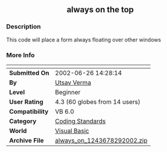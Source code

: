 ﻿<div align="center">

## always on the top


</div>

### Description

This code will place a form always floating over other windows
 
### More Info
 


<span>             |<span>
---                |---
**Submitted On**   |2002-06-26 14:28:14
**By**             |[Utsav Verma](https://github.com/Planet-Source-Code/PSCIndex/blob/master/ByAuthor/utsav-verma.md)
**Level**          |Beginner
**User Rating**    |4.3 (60 globes from 14 users)
**Compatibility**  |VB 6\.0
**Category**       |[Coding Standards](https://github.com/Planet-Source-Code/PSCIndex/blob/master/ByCategory/coding-standards__1-43.md)
**World**          |[Visual Basic](https://github.com/Planet-Source-Code/PSCIndex/blob/master/ByWorld/visual-basic.md)
**Archive File**   |[always\_on\_1243678292002\.zip](https://github.com/Planet-Source-Code/utsav-verma-always-on-the-top__1-38475/archive/master.zip)








